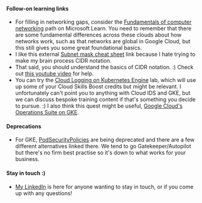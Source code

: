 #### Follow-on learning links
- For filling in networking gaps, consider the [Fundamentals of computer networking](https://docs.microsoft.com/en-us/learn/modules/network-fundamentals/) path on Microsoft Learn. You need to remember that there are some fundamental differences across these clouds about how networks work, such as that networks are global in Google Cloud, but this still gives you some great foundational basics.
- I like this external [Subnet mask cheat sheet](https://cnes.com/subnets.html) link because I hate trying to make my brain process CIDR notation.
- That said, you should understand the basics of CIDR notation. :) Check out [this youtube video]([figurinidr-notation/ba-p/2047809](https://www.youtube.com/watch?v=POPoAjWFkGg&t=1s)) for help.
- You can try the [Cloud Logging on Kubernetes Engine](https://www.cloudskillsboost.google/focuses/10910?parent=catalog) lab, which will use up some of your Cloud Skills Boost credits but might be relevant. I unfortunately can't point you to anything with Cloud IDS and GKE, but we can discuss bespoke training content if that's something you decide to pursue. :) I also think this quest might be useful, [Google Cloud's Operations Suite on GKE](https://www.cloudskillsboost.google/quests/133). 
#### Deprecations
- For GKE, [PodSecurityPolicies](https://cloud.google.com/kubernetes-engine/docs/deprecations/podsecuritypolicy) are being deprecated and there are a few different alternatives linked there. We tend to go Gatekeeper/Autopilot but there's no firm best practise so it's down to what works for your business.
#### Stay in touch :)
- [My LinkedIn](https://www.linkedin.com/in/virginiaeroberts/) is here for anyone wanting to stay in touch, or if you come up with any questions!



